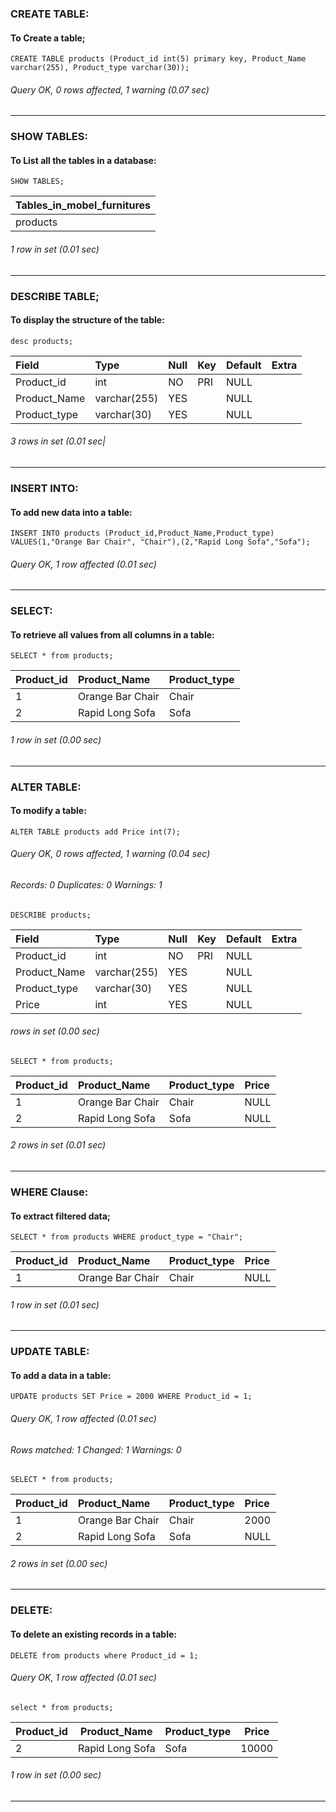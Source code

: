 ### CREATE TABLE:
#### To Create a table;
```syntax
CREATE TABLE products (Product_id int(5) primary key, Product_Name varchar(255), Product_type varchar(30)); 
```
###### Query OK, 0 rows affected, 1 warning (0.07 sec)
****

### SHOW TABLES:
#### To List all the tables in a database:
```syntax
SHOW TABLES;
```
|Tables_in_mobel_furnitures |
|:--------------------------|
| products                  |

###### 1 row in set (0.01 sec)
****

### DESCRIBE TABLE;
#### To display the structure of the table:
```syntax
desc products;
```
| Field        | Type         | Null | Key | Default | Extra |
|:-------------|:-------------|:-----|:----|:--------|:------|
| Product_id   | int          | NO   | PRI | NULL    |       |
| Product_Name | varchar(255) | YES  |     | NULL    |       |
| Product_type | varchar(30)  | YES  |     | NULL    |       |

###### 3 rows in set (0.01 sec|
****

### INSERT INTO:
#### To add new data into a table:
```syntax
INSERT INTO products (Product_id,Product_Name,Product_type) VALUES(1,"Orange Bar Chair", "Chair"),(2,"Rapid Long Sofa","Sofa");
```

###### Query OK, 1 row affected (0.01 sec)
****

### SELECT:
#### To retrieve all values from all columns in a table:
```syntax
SELECT * from products;
```

| Product_id | Product_Name     | Product_type |
|:-----------|:-----------------|:-------------|
|          1 | Orange Bar Chair | Chair        |
|          2 | Rapid Long Sofa  | Sofa         |

###### 1 row in set (0.00 sec)
****

### ALTER TABLE:
#### To modify a table:
```syntax
ALTER TABLE products add Price int(7);
```

###### Query OK, 0 rows affected, 1 warning (0.04 sec)
###### Records: 0  Duplicates: 0  Warnings: 1

```syntax
DESCRIBE products;
```
| Field        | Type         | Null | Key | Default | Extra |
|:-------------|:-------------|:-----|:----|:--------|:------|
| Product_id   | int          | NO   | PRI | NULL    |       |
| Product_Name | varchar(255) | YES  |     | NULL    |       |
| Product_type | varchar(30)  | YES  |     | NULL    |       |
| Price        | int          | YES  |     | NULL    |       |

###### rows in set (0.00 sec)

```syntax
SELECT * from products;
```
| Product_id | Product_Name     | Product_type | Price |
|:-----------|:-----------------|:-------------|:------|
|          1 | Orange Bar Chair | Chair        |  NULL |
|          2 | Rapid Long Sofa  | Sofa         |  NULL |

###### 2 rows in set (0.01 sec)
****

### WHERE Clause:
#### To extract filtered data;
```
SELECT * from products WHERE product_type = "Chair";
```

| Product_id | Product_Name     | Product_type | Price |
|:-----------|:-----------------|:-------------|:------|
|          1 | Orange Bar Chair | Chair        |  NULL |

###### 1 row in set (0.01 sec)
****

### UPDATE TABLE:
#### To add a data in a table:
```syntax
UPDATE products SET Price = 2000 WHERE Product_id = 1;
```
###### Query OK, 1 row affected (0.01 sec)
###### Rows matched: 1  Changed: 1  Warnings: 0

```syntax
SELECT * from products;
```
| Product_id | Product_Name     | Product_type | Price |
|:-----------|:-----------------|:-------------|:------|
|          1 | Orange Bar Chair | Chair        |  2000 |
|          2 | Rapid Long Sofa  | Sofa         |  NULL |

###### 2 rows in set (0.00 sec)
****

### DELETE:
#### To delete an existing records in a table:
```syntax
DELETE from products where Product_id = 1;
```
###### Query OK, 1 row affected (0.01 sec)

```syntax
select * from products;
```
| Product_id | Product_Name    | Product_type | Price |
|------------|-----------------|--------------|-------|
|          2 | Rapid Long Sofa | Sofa         | 10000 |
###### 1 row in set (0.00 sec)
****
